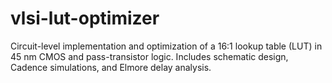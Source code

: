 # vlsi-lut-optimizer
Circuit-level implementation and optimization of a 16:1 lookup table (LUT) in 45 nm CMOS and pass-transistor logic. Includes schematic design, Cadence simulations, and Elmore delay analysis.
